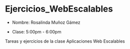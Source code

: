 # Ejercicios_WebEscalables
- Nombre: Rosalinda Muñoz Gámez 

- Clase: 5:00pm - 6:00pm

Tareas y ejercicios de la clase Aplicaciones Web Escalables 
